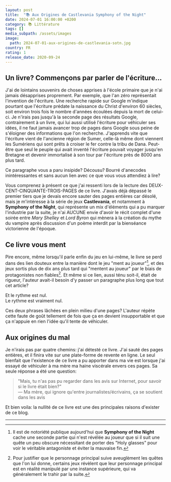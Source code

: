 ```yaml
---
layout: post
title:  "📚 Aux Origines de Castlevania Symphony of the Night"
date: 2024-07-01 16:00:00 +0200
category: 📚 Littérature
tags: []
media_subpath: /assets/images
image:
  path: 2024-07-01-aux-origines-de-castlevania-sotn.jpg
country: FR
rating: 1
release_date: 2020-09-24
---
```


## Un livre? Commençons par parler de l'écriture...

J'ai de lointains souvenirs de choses apprises à l'école primaire que je n'ai jamais désapprises proprement. Par exemple, que l'an zéro représentait l'invention de l'écriture. Une recherche rapide sur Google m'indique pourtant que l'écriture prédate la naissance du Christ d'environ 60 siècles, soit environ trois fois le nombre d'années écoulées depuis la mort de celui-ci. Je n'irais pas jusqu'à la seconde page des résultats Google, contrairement à un livre, qui lui aussi utilisé l'écriture pour véhiculer ses idées, il ne faut jamais avancer trop de pages dans Google sous peine de s'éloigner des informations que l'on recherche. J'apprends vite que l'écriture vient de l'ancienne région de Sumer, celle-là même dont viennent les Sumériens qui sont prêts à croiser le fer contre la tribu de Dana. Peut-être que seul le peuple qui avait inventé l'écriture pouvait voyager jusqu'en Bretagne et devenir immortalisé à son tour par l'écriture près de 8000 ans plus tard.

Ce paragraphe vous a paru insipide? Décousu? Bourré d'anecodes inintéressantes et sans aucun lien avec ce que vous vous attendiez à lire?

Vous comprenez à présent ce que j'ai ressenti lors de la lecture des DEUX-CENT-CINQUANTE-TROIS-PAGES de ce livre. J'avais déjà dépassé le premier tiers que je devais encore sauter des pages entières car désolé, mais je m'intéresse à la série de jeux **Castlevania**, et notamment à **Symphony of the Night**, qui représente un mix d'éléments qui a pu marquer l'industrie par la suite, je n'ai AUCUNE envie d'avoir le récit complet d'une soirée entre *Mary Shelley* et *Lord Byron* qui mènera à la création du mythe du vampire après discussion d'un poème interdit par la bienséance victorienne de l'époque.

## Ce livre vous ment

Pire encore, même lorsqu'il parle enfin du jeu en lui-même, le livre se perd dans des lien douteux entre la manière dont le jeu "ment au joueur"[^1], et des jeux sortis plus de dix ans plus tard qui "mentent au joueur" par le biais de protagonistes non fiables[^2]. Et même si ce lien, aussi ténu soit-il, était de rigueur, l'auteur avait-il besoin d'y passer un paragraphe plus long que tout cet article?

Et le rythme est nul.   
Le rythme est vraiment nul.

Ces deux phrases lâchées en plein milieu d'une pages? L'auteur répète cette faute de goût tellement de fois que ça en devient insupportable et que ça n'appuie en rien l'idée qu'il tente de véhiculer.

## Aux origines du mal

Je n'irais pas par quatre chemins: j'ai détesté ce livre. J'ai sauté des pages entières, et il finira vite sur une plate-forme de revente en ligne. Le seul bienfait que l'existence de ce livre a pu apporter dans ma vie est lorsque j'ai essayé de véhiculer à ma mère ma haine viscérale envers ces pages. Sa seule réponse a été une question:

> "Mais, tu n'as pas pu regarder dans les avis sur Internet, pour savoir si le livre était bien?"   
> — Ma mère, qui ignore qu'entre journalistes/écrivains, ça se soutient dans les avis

Et bien voila: la nullité de ce livre est une des principales raisons d'exister de ce blog.

* * *
[^1]: Il est de notoriété publique aujourd'hui que **Symphony of the Night** cache une seconde partie qui n'est révélée au joueur que si il suit une quête un peu obscure nécessitant de porter des "Holy glasses" pour voir le véritable antagoniste et éviter la mauvaise fin.
[^2]: Pour justifier que le personnage principal suive aveuglèment les quêtes que l'on lui donne, certains jeux révèlent que leur personnage principal est en réalité manipulé par une instance supérieure, qui va généralement le trahir par la suite.
